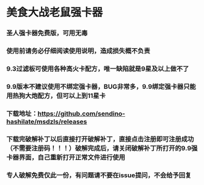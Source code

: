 # 美食大战老鼠强卡器
### 圣人强卡器免费版，可用无毒
### 使用前请务必仔细阅读使用说明，造成损失概不负责
### 9.3过滤板可使用各种高火卡配方，唯一缺陷就是9星及以上做不了
### 9.9版本不建议使用不绑定强卡器，BUG非常多，9.9绑定强卡器只能用热狗大炮配方，但可以上到11星卡
### 下载地址：https://github.com/sendino-hashilate/msdzls/releases
### 下载完破解补丁以后直接打开破解补丁，直接点击注册即可注册成功（不需要注册码！！！）破解完成后，请关闭破解补丁所打开的9.9强卡器界面，自己重新打开正常文件进行使用
### 专人破解免费仅此一份，有问题请不要在issue提问，不会给予回复
